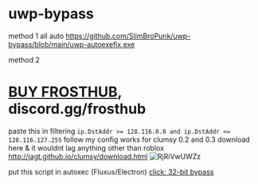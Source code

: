 # uwp-bypass

method 1 all auto
https://github.com/SlimBroPunk/uwp-bypass/blob/main/uwp-autoexefix.exe

method 2
# [BUY FROSTHUB](https://shoppy.gg/product/HJymW3B), discord.gg/frosthub
paste this in filtering ``ip.DstAddr >= 128.116.0.0 and ip.DstAddr <= 128.116.127.255``
follow my config works for clumsy 0.2 and 0.3 download here & it wouldnt lag anything other than roblox
http://jagt.github.io/clumsy/download.html
![RjRiVwUWZz](https://github.com/SlimBroPunk/uwp-bypass/assets/40482717/889aeda1-2cbb-424c-86f4-a3132c5ab022)

put this script in autoxec (Fluxus/Electron)
[click: 32-bit bypass](https://github.com/SlimBroPunk/uwp-bypass/blob/main/32bit%20bypass.lua)
